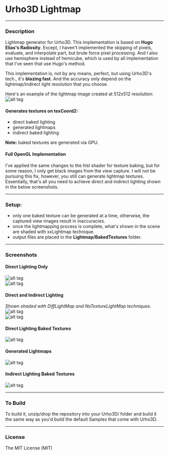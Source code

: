 # Urho3D Lightmap
  
---
### Description
Lightmap generator for Urho3D. This implementation is based on **Hugo Elias's Radiosity**. Except, I haven't implemented the skipping of pixels, evaluate, and interpolate part, but brute force pixel processing. And I also use hemisphere instead of hemicube, which is used by all implementation that I've seen that use Hugo's method.

This implementation is, not by any means, perfect, but using Urho3D's tech., it's **blazing fast**. And the accuracy only depend on the lightmap/indirect light resolution that you choose.

Here's an example of the lightmap image created at 512x512 resolution:
![alt tag](https://github.com/Lumak/Urho3D-Lightmap/blob/master/screenshot/node8_lightmap.png)  

#### Generates textures on texCoord2:
* direct baked lighting
* generated lightmaps
* indirect baked lighting

**Note:** baked textures are generated via GPU.

#### Full OpenGL Implementation
I've applied the same changes to the hlsl shader for texture baking, but for some reason, I only get black images from the view capture. I will not be pursuing this fix, however, you still can generate lightmap textures. Essentially, that's all you need to achieve direct and indirect lighting shown in the below screenshots.

---  
### Setup:
* only one baked texture can be generated at a time, otherwise, the captured view images result in inaccuracies.
* once the lightmapping process is complete, what's shown in the scene are shaded with xxLightmap technique.
* output files are placed in the **Lightmap/BakedTextures** folder.
  
---
### Screenshots
#### Direct Lighting Only
![alt tag](https://github.com/Lumak/Urho3D-Lightmap/blob/master/screenshot/directonly1.png)  
![alt tag](https://github.com/Lumak/Urho3D-Lightmap/blob/master/screenshot/directonly2.png)  

#### Direct and Indirect Lighting
*Shown shaded with DiffLightMap and NoTextureLightMap techniques.*
![alt tag](https://github.com/Lumak/Urho3D-Lightmap/blob/master/screenshot/indirect1.png)  
![alt tag](https://github.com/Lumak/Urho3D-Lightmap/blob/master/screenshot/indirect2.png)  
  
#### Direct Lighting Baked Textures
![alt tag](https://github.com/Lumak/Urho3D-Lightmap/blob/master/screenshot/bakedtextures.png)  

#### Generated Lightmaps
![alt tag](https://github.com/Lumak/Urho3D-Lightmap/blob/master/screenshot/generatedLightmaps.png)  

#### Indirect Lighting Baked Textures
![alt tag](https://github.com/Lumak/Urho3D-Lightmap/blob/master/screenshot/bakedIndirectTextures.png)  

---
### To Build
To build it, unzip/drop the repository into your Urho3D/ folder and build it the same way as you'd build the default Samples that come with Urho3D.
  
---  
### License
The MIT License (MIT)







